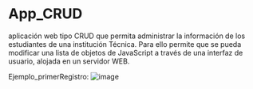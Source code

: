 # App_CRUD
aplicación web tipo CRUD que permita administrar la información de los estudiantes de una institución Técnica. Para ello permite que se pueda modificar una lista de objetos de JavaScript a través de una interfaz de usuario, alojada en un servidor WEB. 



Ejemplo_primerRegistro:
![image](C:\Users\asdda\OneDrive\Desktop\Proyecto\App_CRUD\CRUD\example.png)
